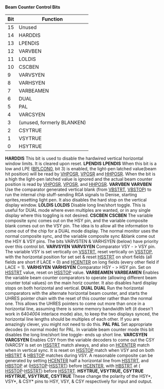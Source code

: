 **Beam Counter Control Bits**

|Bit| Function  |
|---|---  |
|15| Unused  |
|14| HARDDIS  |
|13| LPENDIS  |
|12| VARVBEN  |
|11| LOLDIS  |
|10| CSCBEN  |
|9| VARVSYEN  |
|8| VARHSYEN  |
|7| VARBEAMEN  |
|6| DUAL  |
|5| PAL  |
|4| VARCSYEN  |
|3| (unused, formerly BLANKEN)  |
|2| CSYTRUE  |
|1| VSYTRUE  |
|0| HSYTRUE|

**HARDDIS** This bit is used to disable the hardwired vertical horizontal window limits. It is cleared upon reset. **LPENDIS** **LPENDIS** When this bit is a low and LPE ([BPLCON0](DFF100_BPLCON0.md), bit 3) is enabled, the light-pen latched value(beam hit position) will be read by [VHPOSR](DFF006_VHPOSR.md), [VPOSR](DFF004_VPOSR.md) and [HHPOSR](DFF1D8_HHPOSW.md). When the bit is a high the light-pen latched value is ignored and the actual beam counter position is read by [VHPOSR](DFF006_VHPOSR.md), [VPOSR](DFF004_VPOSR.md), and [HHPOSR](DFF1D8_HHPOSW.md). **VARVBEN** **VARVBEN** Use the comparator generated vertical blank (from [VBSTRT](DFF1CC_VBSTRT.md), [VBSTOP](DFF1CC_VBSTRT.md)) to run the internal chip stuff-sending RGA signals to Denise, starting sprites,resetting light pen. It also disables the hard stop on the vertical display window. **LOLDIS** **LOLDIS** Disable long line/short toggle. This is useful for DUAL mode where even multiples are wanted, or in any single display where this toggling is not desired. **CSCBEN** **CSCBEN** The variable composite sync comes out on the HSY pin, and the variable composite blank comes out on the VSY pin. The idea is to allow all the information to come out of the chip for a DUAL mode display. The normal monitor uses the normal composite sync, and the variable composite sync  &blank come out the HSY & VSY pins. The bits VARVSTEN & VARHSYEN (below) have priority over this control bit. **VARVSYEN** **VARVSYEN** Comparator VSY - > VSY pin. The variable VSY is set vertically on [VSSTRT](DFF1E0_VSSTRT.md), reset vertically on [VSSTOP](DFF1C8_VTOTAL.md), with the horizontal position for set set & reset [HSSTRT](DFF1DE_HSSTRT.md) on short fields (all fields are short if LACE = 0) and [HCENTER](DFF1E2_HCENTER.md) on long fields (every other field if LACE = 1). **VARHSYEN** **VARHSYEN** Comparator HSY - > HSY pin. Set on [HSSTRT](DFF1DE_HSSTRT.md) value, reset on [HSSTOP](DFF1DE_HSSTRT.md) value. **VARBEAMEN** **VARBEAMEN** Enables the variable beam counter comparators to operate (allowing different beam counter total values) on the main horiz counter. It also disables hard display stops on both horizontal and vertical. **DUAL** **DUAL** Run the horizontal comparators with the alternate horizontal beam counter, and starts the UHRES pointer chain with the reset of this counter rather than the normal one. This allows the UHRES pointers to come out more than once in a horizontal line, assuming there is some memory bandwidth left (it doesn't work in 640*400*4 interlace mode) also, to keep the two displays synced, the horizontal line lengths should be multiples of each other. If you are amazingly clever, you might not need to do this. **PAL** **PAL** Set appropriate decodes (in normal mode) for PAL. In variable beam counter mode this bit disables the long line/short line toggle- ends up short line. **VARCSYEN** **VARCSYEN** Enables CSY from the variable decoders to come out the CSY (VARCSY is set on [HSSTRT](DFF1DE_HSSTRT.md) match always, and also on [HCENTER](DFF1E2_HCENTER.md) match when in vertical sync. It is reset on [HSSTOP](DFF1C2_HSSTOP.md) match when VSY and on both [HBSTRT](DFF1C4_HBSTRT.md) & [HBSTOP](DFF1C4_HBSTRT.md) matches during VSY. A reasonable composite can be generated by setting [HCENTER](DFF1E2_HCENTER.md) half a horizontal line from [HSSTRT](DFF1DE_HSSTRT.md), and [HBSTOP](DFF1C4_HBSTRT.md) at ([HSSTOP](DFF1C2_HSSTOP.md)-[HSSTRT](DFF1DE_HSSTRT.md)) before [HCENTER](DFF1E2_HCENTER.md), with [HBSTRT](DFF1C4_HBSTRT.md) at ( [HSSTOP](DFF1C2_HSSTOP.md)-[HSSTRT](DFF1DE_HSSTRT.md)) before [HSSTRT](DFF1DE_HSSTRT.md). **HSYTRUE, VSYTRUE, CSYTRUE** **HSYTRUE, VSYTRUE, CSYTRUE** These change the polarity of the HSY*, VSY*,  & CSY* pins to HSY, VSY, & CSY respectively for input and output.

